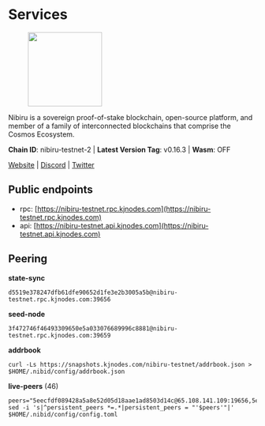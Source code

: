 # Services

<figure><img src="https://raw.githubusercontent.com/kj89/testnet_manuals/main/pingpub/logos/nibiru.png" width="150" alt=""><figcaption></figcaption></figure>

Nibiru is a sovereign proof-of-stake blockchain, open-source platform,  and member of a family of interconnected blockchains that comprise the Cosmos Ecosystem.

**Chain ID**: nibiru-testnet-2 | **Latest Version Tag**: v0.16.3 | **Wasm**: OFF

[Website](https://nibiru.fi) | [Discord](https://discord.gg/nibiru) | [Twitter](https://twitter.com/NibiruChain)


## Public endpoints

* rpc: [https://nibiru-testnet.rpc.kjnodes.com](https://nibiru-testnet.rpc.kjnodes.com)
* api: [https://nibiru-testnet.api.kjnodes.com](https://nibiru-testnet.api.kjnodes.com)

## Peering

**state-sync**

```
d5519e378247dfb61dfe90652d1fe3e2b3005a5b@nibiru-testnet.rpc.kjnodes.com:39656
```

**seed-node**

```
3f472746f46493309650e5a033076689996c8881@nibiru-testnet.rpc.kjnodes.com:39659
```

**addrbook**
```
curl -Ls https://snapshots.kjnodes.com/nibiru-testnet/addrbook.json > $HOME/.nibid/config/addrbook.json
```

**live-peers** (46)
```
peers="5eecfdf089428a5a8e52d05d18aae1ad8503d14c@65.108.141.109:19656,5ef59d8905bbd2bff62e06c391bfcccd5b4f23a9@188.34.202.151:26656,3939da5da8d8a31e6af2cb6d7bdcb222ff2487eb@65.109.14.69:39656,d5519e378247dfb61dfe90652d1fe3e2b3005a5b@65.109.68.190:39656,794f2f7e5bb4e9b1e7e752c3d7df76a8db824151@65.109.30.12:61756,9ca622adcf1ef0e7348551d4f79268f706cd3a88@65.108.195.235:36656,756a7ac7c297a6b0c5015501ad7ad484867c8c96@213.246.39.53:26656,a9f081cbbfbb4fcef59933eec0c90022394e3264@65.109.85.225:7020,d7185d6b0d6a7dbe8c45e1fddfa0165dfdba01c0@38.242.150.132:39656,eb65c95ea745d1cb5f66e2fda5d5e1029f4dc43d@5.161.43.109:26656,0e07d1c2c5eaeffaa61d70be990d28bff450cdb2@84.46.243.157:39656,e55d8746ad30e0d11ebe0aa3792c46713375edcc@135.181.2.104:26656,8eb25788a0d20ca5becb6dcda6f76b0a83b13d10@65.109.24.121:26656,cb6c12e6e457b824d236b82e7c7547a9ed10f95a@213.137.237.201:26656,6f3fcc567baea10d7aa058d4f8b3b4a91d00a598@35.228.222.174:26656,d550deea69c30b026eaf942aac0d017cfd9c0d57@23.121.249.57:26656,b7ba1ed6fa3fd54e5bc77386cbeda353b597bf6a@154.53.39.182:26656,876b8655ea3c742cf03c6287f977eeb06bff4146@65.109.85.226:7020,f676e1e1896a2e0934a83362512dccd0b4eaac22@109.206.131.213:26656,62b29e9066c7a8352cf0c9154d525a4acb17e44f@62.171.174.200:26656,2ec6cb2a83c178fb490a992a3bd6a5c142c3fc61@135.181.20.30:26656,ab0749012b43240d8c36fb3c65284db1b2f52784@5.161.101.185:26656,05e9375c54a4c6a4918b7e2bf5de272c6303504c@2.58.82.216:26656,a9ca8f7624686fec0c35073d0429803f5cc840f8@38.242.245.180:26656,c6f9cd4e0b231ffc54091b728821ee2fbac3fab5@38.242.129.31:11656,0057e8e0b4c61cf47a4820bf745fac8138cd9814@5.161.65.83:26656,c663f8b44a35722578ff722343ba827405064932@188.166.7.37:26656,a422bbf59756a9584ddc6f97a8b96bb15b596db7@34.73.61.37:26656,7b20a5b22895573765689bc259e59b5cc7e22e27@194.163.168.180:26656,0b9cda59533b06aba8a5ac4d427ae79e2a741303@185.207.251.151:26656,62f26443c930a02f3e166b9db4ecd37b65b042f2@49.12.8.255:26656,911a6a9a932f21326e4947d492ff03c405e9039e@65.109.86.236:27656,04569d22565caa03cedb89f835b86bb8e7510585@154.53.50.44:26656,887422bc368ee487bb04e7cb6335d64529561706@185.237.253.86:26656,6a098f2de3628f0107fbd50876e9c2c89f627d7f@94.103.91.28:39656,db30e8d16ba689c143aaf2fa2cf3eb2ce77917e7@109.123.251.86:26656,9526afbe323d7008d274e66d5ba2d5d87da91d15@104.248.226.150:39656,32c587c3d9329e6c13c5cd7797eb46b30b628bca@167.235.231.20:26656,2d7705e37a1c3a2425cec0108b94d55ec0454f35@217.76.60.115:26656,dcbbe532327e3843174903d39c42fa3d6aee9244@194.146.12.146:26656,719e5c2c79f027c65514d70e0f08d754119a6f0c@45.10.154.246:26656,bcafaf9615bac1e15ef6a8469d7e02d3a947902d@172.105.116.141:26656,a4a0b5b90dbcc92006e7d05d7f6521f120520116@34.75.178.18:26656,85ea7dbcf6c0f35bdb42fb645ce579d9438ed76e@88.99.13.85:26656,e63604bb6323eaafb02a72cb825d770fd7f1998c@65.109.70.23:19856,be50e4505596df166f1e28e22fe49d0b49651eb5@93.84.131.37:12656"
sed -i 's|^persistent_peers *=.*|persistent_peers = "'$peers'"|' $HOME/.nibid/config/config.toml
```
